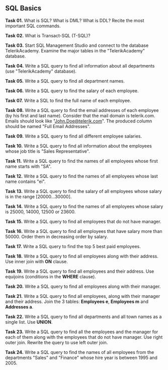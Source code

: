 ## SQL Basics

**Task 01.** What is SQL? What is DML? What is DDL? Recite the most important SQL commands.

**Task 02.** What is Transact-SQL (T-SQL)?

**Task 03.** Start SQL Management Studio and connect to the database TelerikAcademy. Examine the major tables in the "TelerikAcademy" database.

**Task 04.** Write a SQL query to find all information about all departments (use "TelerikAcademy" database).

**Task 05.** Write a SQL query to find all department names.

**Task 06.** Write a SQL query to find the salary of each employee.

**Task 07.** Write a SQL to find the full name of each employee.

**Task 08.** Write a SQL query to find the email addresses of each employee (by his first and last name). Consider that the mail domain is telerik.com. Emails should look like "John.Doe@telerik.com". The produced column should be named "Full Email Addresses".

**Task 09.** Write a SQL query to find all different employee salaries.

**Task 10.** Write a SQL query to find all information about the employees whose job title is "Sales Representative".

**Task 11.** Write a SQL query to find the names of all employees whose first name starts with "SA".

**Task 12.** Write a SQL query to find the names of all employees whose last name contains "ei".

**Task 13.** Write a SQL query to find the salary of all employees whose salary is in the range [20000…30000].

**Task 14.** Write a SQL query to find the names of all employees whose salary is 25000, 14000, 12500 or 23600.

**Task 15.** Write a SQL query to find all employees that do not have manager.

**Task 16.** Write a SQL query to find all employees that have salary more than 50000. Order them in decreasing order by salary.

**Task 17.** Write a SQL query to find the top 5 best paid employees.

**Task 18.** Write a SQL query to find all employees along with their address. Use inner join with **ON** clause.

**Task 19.** Write a SQL query to find all employees and their address. Use equijoins (conditions in the **WHERE** clause).

**Task 20.** Write a SQL query to find all employees along with their manager.

**Task 21.** Write a SQL query to find all employees, along with their manager and their address. Join the 3 tables: **Employees e**, **Employees m** and **Addresses a**.

**Task 22.** Write a SQL query to find all departments and all town names as a single list. Use **UNION**.

**Task 23.** Write a SQL query to find all the employees and the manager for each of them along with the employees that do not have manager. Use right outer join. Rewrite the query to use left outer join.

**Task 24.** Write a SQL query to find the names of all employees from the departments "Sales" and "Finance" whose hire year is between 1995 and 2005.